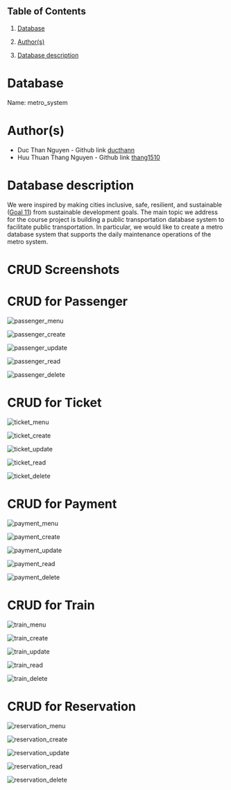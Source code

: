 ## Table of Contents
1. [Database](#database)

1. [Author(s)](#author)

1. [Database description](#description)

# Database
Name: metro_system

# Author(s)
* Duc Than Nguyen - Github link [ducthann](https://github.com/ducthann)
* Huu Thuan Thang Nguyen - Github link [thang1510](https://github.com/thang1510)

# Database description
We were inspired by making cities inclusive, safe, resilient, and sustainable ([Goal 11](https://www.un.org/sustainabledevelopment/cities/)) from sustainable development goals. The main topic we address for the course project is building a public transportation database system to facilitate public transportation. In particular, we would like to create a metro database system that supports the daily maintenance operations of the metro system.

# CRUD Screenshots 
# CRUD for Passenger
![passenger_menu](https://github.com/CS480UIC/dbs-metro_system/blob/main/screenshots/passenger/crud_passenger.png)

![passenger_create](https://github.com/CS480UIC/dbs-metro_system/blob/main/screenshots/passenger/create_passenger.png)  

![passenger_update](https://github.com/CS480UIC/dbs-metro_system/blob/main/screenshots/passenger/update_passenger.png) 

![passenger_read](https://github.com/CS480UIC/dbs-metro_system/blob/main/screenshots/passenger/read_passenger.png)

![passenger_delete](https://github.com/CS480UIC/dbs-metro_system/blob/main/screenshots/passenger/delete_passenger.png)

# CRUD for Ticket
![ticket_menu](https://github.com/CS480UIC/dbs-metro_system/blob/main/screenshots/ticket/crud_ticket.png)  

![ticket_create](https://github.com/CS480UIC/dbs-metro_system/blob/main/screenshots/ticket/create_ticket.png)  

![ticket_update](https://github.com/CS480UIC/dbs-metro_system/blob/main/screenshots/ticket/update_ticket.png) 

![ticket_read](https://github.com/CS480UIC/dbs-metro_system/blob/main/screenshots/ticket/read_ticket.png)

![ticket_delete](https://github.com/CS480UIC/dbs-metro_system/blob/main/screenshots/ticket/delete_ticket.png)

# CRUD for Payment
![payment_menu](https://github.com/CS480UIC/dbs-metro_system/blob/main/screenshots/payment/crud_payment.PNG)  

![payment_create](https://github.com/CS480UIC/dbs-metro_system/blob/main/screenshots/payment/create_payment.PNG)  

![payment_update](https://github.com/CS480UIC/dbs-metro_system/blob/main/screenshots/payment/update_payment.PNG) 

![payment_read](https://github.com/CS480UIC/dbs-metro_system/blob/main/screenshots/payment/read_payment.PNG)

![payment_delete](https://github.com/CS480UIC/dbs-metro_system/blob/main/screenshots/payment/delete_payment.PNG)

# CRUD for Train
![train_menu](https://github.com/CS480UIC/dbs-metro_system/blob/main/screenshots/train/crud_train.PNG)  

![train_create](https://github.com/CS480UIC/dbs-metro_system/blob/main/screenshots/train/create_train.PNG)  

![train_update](https://github.com/CS480UIC/dbs-metro_system/blob/main/screenshots/train/update_train.PNG) 

![train_read](https://github.com/CS480UIC/dbs-metro_system/blob/main/screenshots/train/read_train.PNG)

![train_delete](https://github.com/CS480UIC/dbs-metro_system/blob/main/screenshots/train/delete_train.PNG)

# CRUD for Reservation
![reservation_menu](https://github.com/CS480UIC/dbs-metro_system/blob/main/screenshots/reservation/crud_reservation.PNG)  

![reservation_create](https://github.com/CS480UIC/dbs-metro_system/blob/main/screenshots/reservation/create_reservation.PNG)  

![reservation_update](https://github.com/CS480UIC/dbs-metro_system/blob/main/screenshots/reservation/update_reservation.PNG) 

![reservation_read](https://github.com/CS480UIC/dbs-metro_system/blob/main/screenshots/reservation/read_reservation.PNG)

![reservation_delete](https://github.com/CS480UIC/dbs-metro_system/blob/main/screenshots/reservation/delete_reservation.PNG)
